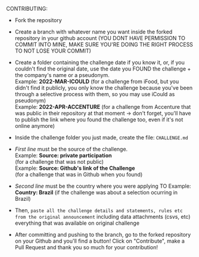 CONTRIBUTING:

- Fork the repository
- Create a branch with whatever name you want inside the forked repository in your github account (YOU DONT HAVE PERMISSION TO COMMIT INTO MINE, MAKE SURE YOU'RE DOING THE RIGHT PROCESS TO NOT LOSE YOUR COMMIT)
- Create a folder containing the challenge date if you know it, or, if you couldn't find the original date, use the date you FOUND the challenge + the company's name or a pseudonym.    
Example: **2022-MAR-ICOULD** (for a challenge from iFood, but you didn't find it publicly, you only know the challenge because you've been through a selective process with them, so you may use iCould as pseudonym)     
Example: **2022-APR-ACCENTURE** (for a challenge from Accenture that was public in their repository at that moment -> don't forget, you'll have to publish the link where you found the challenge too, even if it's not online anymore)


- Inside the challenge folder you just made, create the file: `CHALLENGE.md`
- *First line* must be the source of the challenge.   
Example: **Source: private participation**     
(for a challenge that was not public)    
Example: **Source: Github's link of the Challenge**       
(for a challenge that was in Github when you found)
- *Second line* must be the country where you were applying TO 
Example: **Country: Brazil** (if the challenge was about a selection ocurring in Brazil)
- Then, `paste all the challenge details and statements, rules etc from the original announcement` including data attachments (csvs, etc) everything that was available on original challenge
   
   
- After committing and pushing to the branch, go to the forked repository on your Github and you'll find a button! Click on "Contribute", make a Pull Request and thank you so much for your contribution!
